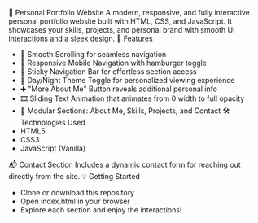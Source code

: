 💼 Personal Portfolio Website
A modern, responsive, and fully interactive personal portfolio website built with HTML, CSS, and JavaScript. It showcases your skills, projects, and personal brand with smooth UI interactions and a sleek design.
🚀 Features
- 🔄 Smooth Scrolling for seamless navigation
- 📱 Responsive Mobile Navigation with hamburger toggle
- 📌 Sticky Navigation Bar for effortless section access
- 🌙 Day/Night Theme Toggle for personalized viewing experience
- ➕ "More About Me" Button reveals additional personal info
- 🎞️ Sliding Text Animation that animates from 0 width to full opacity
- 🧩 Modular Sections: About Me, Skills, Projects, and Contact
🛠️ Technologies Used
- HTML5
- CSS3
- JavaScript (Vanilla)

📬 Contact Section
Includes a dynamic contact form for reaching out directly from the site.
💡 Getting Started
- Clone or download this repository
- Open index.html in your browser
- Explore each section and enjoy the interactions!
